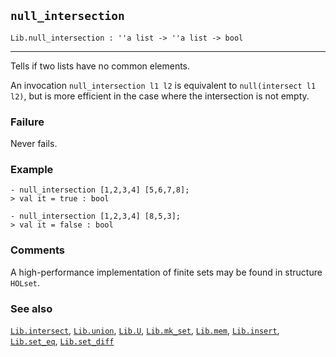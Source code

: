 ## `null_intersection`

``` hol4
Lib.null_intersection : ''a list -> ''a list -> bool
```

------------------------------------------------------------------------

Tells if two lists have no common elements.

An invocation `null_intersection l1 l2` is equivalent to
`null(intersect l1 l2)`, but is more efficient in the case where the
intersection is not empty.

### Failure

Never fails.

### Example

``` hol4
- null_intersection [1,2,3,4] [5,6,7,8];
> val it = true : bool

- null_intersection [1,2,3,4] [8,5,3];
> val it = false : bool
```

### Comments

A high-performance implementation of finite sets may be found in
structure `HOLset`.

### See also

[`Lib.intersect`](#Lib.intersect), [`Lib.union`](#Lib.union),
[`Lib.U`](#Lib.U), [`Lib.mk_set`](#Lib.mk_set), [`Lib.mem`](#Lib.mem),
[`Lib.insert`](#Lib.insert), [`Lib.set_eq`](#Lib.set_eq),
[`Lib.set_diff`](#Lib.set_diff)

